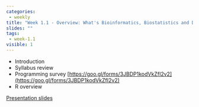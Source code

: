 ```yaml
---
categories:
 - weekly
title: "Week 1.1 - Overview: What's Bioinformatics, Biostatistics and Data Science?"
slides: ""
tags:
 - week-1.1
visible: 1
---
```


- Introduction
- Syllabus review
- Programming survey [https://goo.gl/forms/3JBDP1kodVkZfI2v2](https://goo.gl/forms/3JBDP1kodVkZfI2v2)
- R overview

[Presentation slides](/presentations/00_Intro/00_Intro.pdf)
